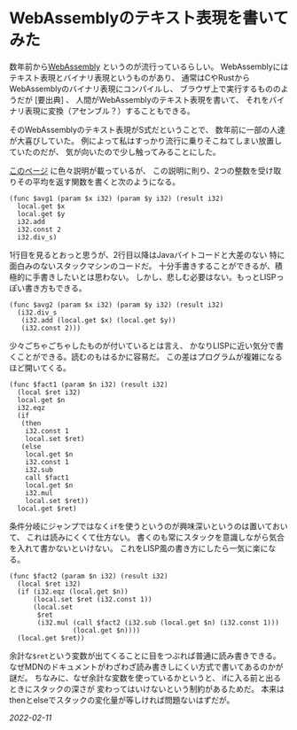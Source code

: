 # WebAssemblyのテキスト表現を書いてみた

数年前から[WebAssembly](https://developer.mozilla.org/ja/docs/WebAssembly)
というのが流行っているらしい。
WebAssemblyにはテキスト表現とバイナリ表現というものがあり、
通常はCやRustからWebAssemblyのバイナリ表現にコンパイルし、
ブラウザ上で実行するもののようだが [要出典] 、
人間がWebAssemblyのテキスト表現を書いて、
それをバイナリ表現に変換（アセンブル？）することもできる。

そのWebAssemblyのテキスト表現がS式だということで、
数年前に一部の人達が大喜びしていた。
例によって私はすっかり流行に乗りそこねてしまい放置していたのだが、
気が向いたので少し触ってみることにした。

[このページ](https://developer.mozilla.org/ja/docs/WebAssembly/Understanding_the_text_format)
に色々説明が載っているが、
この説明に則り、2つの整数を受け取りその平均を返す関数を書くと次のようになる。

```
(func $avg1 (param $x i32) (param $y i32) (result i32)
  local.get $x
  local.get $y
  i32.add
  i32.const 2
  i32.div_s)
```

1行目を見るとおっと思うが、2行目以降はJavaバイトコードと大差のない
特に面白みのないスタックマシンのコードだ。
十分手書きすることができるが、積極的に手書きしたいとは思わない。
しかし、悲しむ必要はない。もっとLISPっぽい書き方もできる。

```
(func $avg2 (param $x i32) (param $y i32) (result i32)
  (i32.div_s
   (i32.add (local.get $x) (local.get $y))
   (i32.const 2)))
```

少々ごちゃごちゃしたものが付いているとは言え、
かなりLISPに近い気分で書くことができる。読むのもはるかに容易だ。
この差はプログラムが複雑になるほど開いてくる。

```
(func $fact1 (param $n i32) (result i32)
  (local $ret i32)
  local.get $n
  i32.eqz
  (if
   (then
    i32.const 1
    local.set $ret)
   (else
    local.get $n
    i32.const 1
    i32.sub
    call $fact1
    local.get $n
    i32.mul
    local.set $ret))
  local.get $ret)
```

条件分岐にジャンプではなく`if`を使うというのが興味深いというのは置いておいて、
これは読みにくくて仕方ない。
書くのも常にスタックを意識しながら気合を入れて書かないといけない。
これをLISP風の書き方にしたら一気に楽になる。

```
(func $fact2 (param $n i32) (result i32)
  (local $ret i32)
  (if (i32.eqz (local.get $n))
      (local.set $ret (i32.const 1))
      (local.set
       $ret
       (i32.mul (call $fact2 (i32.sub (local.get $n) (i32.const 1)))
                (local.get $n))))
  (local.get $ret))
```

余計な`$ret`という変数が出てくることに目をつぶれば普通に読み書きできる。
なぜMDNのドキュメントがわざわざ読み書きしにくい方式で書いてあるのかが謎だ。
ちなみに、なぜ余計な変数を使っているかというと、
ifに入る前と出るときにスタックの深さが
変わってはいけないという制約があるためだ。
本来はthenとelseでスタックの変化量が等しければ問題ないはずだが。

*2022-02-11*